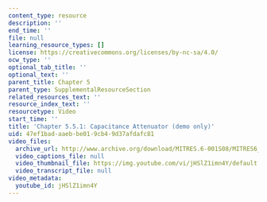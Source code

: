 ```yaml
---
content_type: resource
description: ''
end_time: ''
file: null
learning_resource_types: []
license: https://creativecommons.org/licenses/by-nc-sa/4.0/
ocw_type: ''
optional_tab_title: ''
optional_text: ''
parent_title: Chapter 5
parent_type: SupplementalResourceSection
related_resources_text: ''
resource_index_text: ''
resourcetype: Video
start_time: ''
title: 'Chapter 5.5.1: Capacitance Attenuator (demo only)'
uid: 47ef1bad-aaeb-be01-9cb4-9d37afdafc81
video_files:
  archive_url: http://www.archive.org/download/MITRES.6-001S08/MITRES6_001S08_5-5-1_demo_220k.mp4
  video_captions_file: null
  video_thumbnail_file: https://img.youtube.com/vi/jHSlZ1imn4Y/default.jpg
  video_transcript_file: null
video_metadata:
  youtube_id: jHSlZ1imn4Y
---
```

